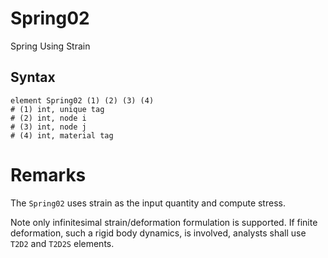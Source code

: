 # Spring02

Spring Using Strain

## Syntax

```
element Spring02 (1) (2) (3) (4)
# (1) int, unique tag
# (2) int, node i
# (3) int, node j
# (4) int, material tag
```

# Remarks

The `Spring02` uses strain as the input quantity and compute stress.

Note only infinitesimal strain/deformation formulation is supported.
If finite deformation, such a rigid body dynamics, is involved, analysts shall use `T2D2` and `T2D2S` elements.